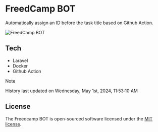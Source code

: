 # FreedCamp BOT

Automatically assign an ID before the task title based on Github Action.

![FreedCamp BOT](https://repository-images.githubusercontent.com/737932867/7d34798b-2680-471c-b089-a78a718d3d6a)

## Tech

- Laravel
- Docker
- Github Action

> [!NOTE]  
> History last updated on Wednesday, May 1st, 2024, 11:53:10 AM

## License

The Freedcamp BOT is open-sourced software licensed under the [MIT license](https://opensource.org/licenses/MIT).
